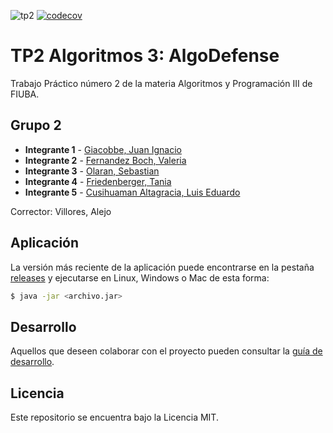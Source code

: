![tp2](https://github.com/juanignaciogiacobbe/AlgoDefense_TP2/actions/workflows/build.yml/badge.svg) [![codecov](https://codecov.io/gh/juanignaciogiacobbe/AlgoDefense_TP2/branch/master/graph/badge.svg)](https://codecov.io/gh/juanignaciogiacobbe/AlgoDefense_TP2)

# TP2 Algoritmos 3: AlgoDefense 

Trabajo Práctico número 2 de la materia Algoritmos y Programación III de FIUBA.

## Grupo 2

* **Integrante 1** - [Giacobbe, Juan Ignacio](https://github.com/juanignaciogiacobbe)
* **Integrante 2** - [Fernandez Boch, Valeria](https://github.com/valeriafb)
* **Integrante 3** - [Olaran, Sebastian](https://github.com/sebastianolaran)
* **Integrante 4** - [Friedenberger, Tania](https://github.com/TaniaFrieden)
* **Integrante 5** - [Cusihuaman Altagracia, Luis Eduardo](https://github.com/LuisCusihuaman)

Corrector: Villores, Alejo

## Aplicación

La versión más reciente de la aplicación puede encontrarse en la pestaña [releases](https://github.com/juanignaciogiacobbe/AlgoDefense_TP2/releases/latest) y ejecutarse en Linux, Windows o Mac de esta forma:

```bash
$ java -jar <archivo.jar>
```

## Desarrollo

Aquellos que deseen colaborar con el proyecto pueden consultar la [guía de desarrollo](./docs/Desarrollo.md).

## Licencia

Este repositorio se encuentra bajo la Licencia MIT.
